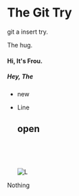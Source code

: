 # The Git Try

git a insert try.

The hug.

#### Hi, It's Frou.

##### Hey, The 

- new 

- Line

  ## open

  ​

  ​

  ![L](C:\Users\DUO\Desktop\L.jpg)

Nothing